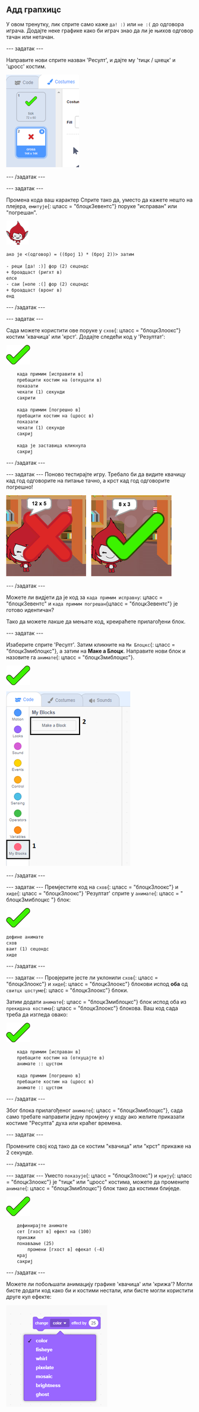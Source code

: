 ## Адд грапхицс

У овом тренутку, лик сприте само каже `да! :)` или `не :(` до одговора играча. Додајте неке графике како би играч знао да ли је њихов одговор тачан или нетачан.

\--- задатак \---

Направите нови сприте назван 'Ресулт', и дајте му 'тицк / цхецк' и 'цросс' костим.

![Сприте са костимима са крпељима и крстовима](images/brain-result.png)

\--- /задатак \---

\--- задатак \---

Промена кода ваш карактер Сприте тако да, уместо да кажете нешто на плејера, `емитује`{: цласс = "блоцк3евентс"} поруке "исправан" или "погрешан".

![Цхарацтер сприте](images/giga-sprite.png)

```blocks3
ако је <(одговор) = ((број 1) * (број 2))> затим

- реци [да! :)] фор (2) сецондс
+ броадцаст (ригхт в)
елсе
- саи [нопе :(] фор (2) сецондс
+ броадцаст (вронг в)
енд
```

\--- /задатак \---

\--- задатак \---

Сада можете користити ове поруке у `схов`{: цласс = "блоцк3лоокс"} костим 'квачица' или 'крст'. Додајте следећи код у 'Резултат':

![Резултат сприте](images/result-sprite.png)

```blocks3
    када примим [исправити в]
    пребацити костим на (откуцати в)
    показати
    чекати (1) секунди
    сакрити

    када примим [погрешно в]
    пребацити костим на (цросс в)
    показати
    чекати (1) секунде
    сакриј

    када је заставица кликнула
    сакриј
```

\--- /задатак \---

\--- задатак \--- Поново тестирајте игру. Требало би да видите квачицу кад год одговорите на питање тачно, а крст кад год одговорите погрешно!

![Означите за исправно, криж за погрешан одговор](images/brain-test-answer.png)

\--- /задатак \---

Можете ли видјети да је код за `када примим исправну`: цласс = "блоцк3евентс" и `када примим погрешан`{цласс = "блоцк3евентс"} је готово идентичан?

Тако да можете лакше да мењате код, креираћете прилагођени блок.

\--- задатак \---

Изаберите сприте 'Ресулт'. Затим кликните на `Ми Блоцкс`{: цласс = "блоцк3миблоцкс"}, а затим на **Маке а Блоцк**. Направите нови блок и назовите га `анимате`{: цласс = "блоцк3миблоцкс"}.

![Резултат сприте](images/result-sprite.png)

![Направите блок који се зове анимација](images/brain-animate-function.png)

\--- /задатак \---

\--- задатак \--- Премјестите код на `схов`{: цласс = "блоцк3лоокс"} и `хиде`{: цласс = "блоцк3лоокс"} 'Резултат' сприте у `анимате`{: цласс = " блоцк3миблоцкс "} блок:

![Резултат сприте](images/result-sprite.png)

```blocks3
дефине анимате
схов
ваит (1) сецондс
хиде
```

\--- /задатак \---

\--- задатак \--- Провјерите јесте ли уклонили `схов`{: цласс = "блоцк3лоокс"} и `хиде`{: цласс = "блоцк3лоокс"} блокови испод **оба** од `свитцх цостуме`{: цласс = "блоцк3лоокс"} блоки.

Затим додати `анимате`{: цласс = "блоцк3миблоцкс"} блок испод оба из `прекидача костима`{: цласс = "блоцк3лоокс"} блокова. Ваш код сада треба да изгледа овако:

![Резултат сприте](images/result-sprite.png)

```blocks3
    када примим [исправан в]
    пребаците костим на (откуцајте в)
    анимате :: цустом

    када примим [погрешно в]
    пребаците костим на (цросс в)
    анимате :: цустом
```

\--- /задатак \---

Због блока прилагођеног `анимате`{: цласс = "блоцк3миблоцкс"}, сада само требате направити једну промјену у коду ако желите приказати костиме "Ресулта" духа или краћег времена.

\--- задатак \---

Промените свој код тако да се костим "квачица" или "крст" прикаже на 2 секунде.

\--- /задатак \---

\--- задатак \--- Уместо `показује`{: цласс = "блоцк3лоокс"} и `крију`{: цласс = "блоцк3лоокс"} је "тицк" или "цросс" костима, можете да промените `анимате`{: цласс = "блоцк3миблоцкс"} блок тако да костими блиједе.

![Резултат сприте](images/result-sprite.png)

```blocks3
    дефинирајте анимате
    сет [гхост в] ефект на (100)
    прикажи
    понављање (25)
        промени [гхост в] ефекат (-4)
    крај
    сакриј
```

\--- /задатак \---

Можете ли побољшати анимацију графике 'квачица' или 'крижа'? Могли бисте додати код како би и костими нестали, или бисте могли користити друге кул ефекте:

![сцреенсхот](images/brain-effects.png)
